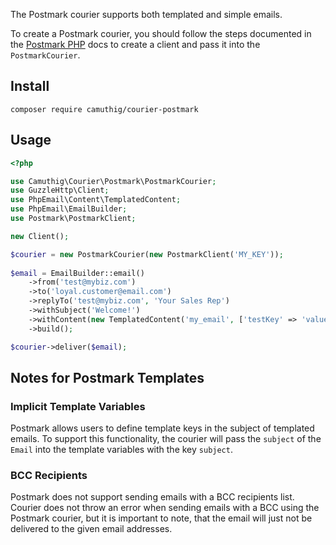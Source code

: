The Postmark courier supports both templated and simple emails.

To create a Postmark courier, you should follow the steps documented in the
[Postmark PHP](https://github.com/wildbit/postmark-php/wiki/Getting-Started)
docs to create a client and pass it into the `PostmarkCourier`.


## Install

`composer require camuthig/courier-postmark`

## Usage

```php
<?php

use Camuthig\Courier\Postmark\PostmarkCourier;
use GuzzleHttp\Client;
use PhpEmail\Content\TemplatedContent;
use PhpEmail\EmailBuilder;
use Postmark\PostmarkClient;

new Client();

$courier = new PostmarkCourier(new PostmarkClient('MY_KEY'));
        
$email = EmailBuilder::email()
    ->from('test@mybiz.com')
    ->to('loyal.customer@email.com')
    ->replyTo('test@mybiz.com', 'Your Sales Rep')
    ->withSubject('Welcome!')
    ->withContent(new TemplatedContent('my_email', ['testKey' => 'value']))
    ->build();

$courier->deliver($email);
```

## Notes for Postmark Templates

### Implicit Template Variables

Postmark allows users to define template keys in the subject of templated
emails. To support this functionality, the courier will pass the `subject` of
the `Email` into the template variables with the key `subject`.

### BCC Recipients

Postmark does not support sending emails with a BCC recipients list. Courier
does not throw an error when sending emails with a BCC using the Postmark
courier, but it is important to note, that the email will just not be delivered
to the given email addresses.
